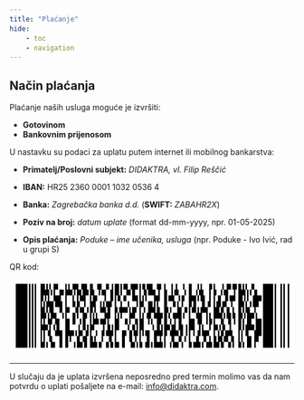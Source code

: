 ```yaml
---
title: "Plaćanje"
hide: 
    - toc
    - navigation
---
```


## Način plaćanja

Plaćanje naših usluga moguće je izvršiti:

- **Gotovinom**
- **Bankovnim prijenosom**

U nastavku su podaci za uplatu putem internet ili mobilnog bankarstva:

- **Primatelj/Poslovni subjekt:**  *DIDAKTRA, vl. Filip Reščić*

- **IBAN:**  HR25 2360 0001 1032 0536 4

- **Banka:**  *Zagrebačka banka d.d.* (**SWIFT:**  *ZABAHR2X*)

- **Poziv na broj:**  *datum uplate* (format dd-mm-yyyy, npr. 01-05-2025)

- **Opis plaćanja:**  *Poduke – ime učenika, usluga* (npr. Poduke - Ivo Ivić, rad u grupi S)

QR kod:

![qrkod](images/qr_kod.jpg)

---

U slučaju da je uplata izvršena neposredno pred termin molimo vas da nam potvrdu o uplati pošaljete na e-mail: [info@didaktra.com](mailto:info@didaktra.com).
